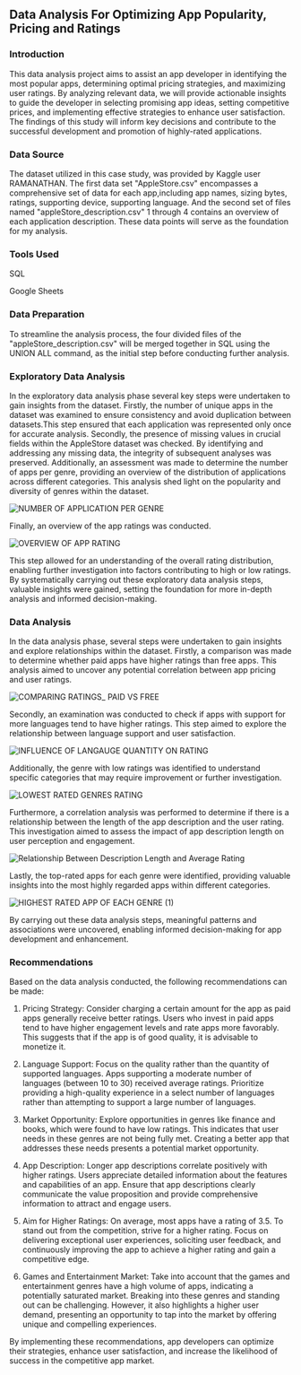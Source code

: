 ## Data Analysis For Optimizing App Popularity, Pricing and Ratings

### Introduction
This data analysis project aims to assist an app developer in identifying the most popular apps, determining optimal pricing strategies, and maximizing user ratings. By analyzing relevant data, we will provide actionable insights to guide the developer in selecting promising app ideas, setting competitive prices, and implementing effective strategies to enhance user satisfaction. The findings of this study will inform key decisions and contribute to the successful development and promotion of highly-rated applications.

### Data Source
The dataset utilized in this case study, was provided by Kaggle user RAMANATHAN. The first data set "AppleStore.csv" encompasses a comprehensive set of data for each app,including app names, sizing bytes, ratings, supporting device, supporting language. And the second set of files named "appleStore_description.csv" 1 through 4 contains an overview of each application description. These data points will serve as the foundation for my analysis.

### Tools Used
SQL

Google Sheets

### Data Preparation
To streamline the analysis process, the four divided files of the "appleStore_description.csv" will be merged together in SQL using the UNION ALL command, as the initial step before conducting further analysis.

### Exploratory Data Analysis
In the exploratory data analysis phase several key steps were undertaken to gain insights from the dataset. Firstly, the number of unique apps in the dataset was examined to ensure consistency and avoid duplication between datasets.This step ensured that each application was represented only once for accurate analysis. Secondly, the presence of missing values in crucial fields within the AppleStore dataset was checked. By identifying and addressing any missing data, the integrity of subsequent analyses was preserved. Additionally, an assessment was made to determine the number of apps per genre, providing an overview of the distribution of applications across different categories. This analysis shed light on the popularity and diversity of genres within the dataset.

![NUMBER OF APPLICATION PER GENRE](https://github.com/Opeyemi-Abigail-Babarinde/Data-analysis-for-optimizing-app-popularity-pricing-and-ratings/assets/139285554/e750271f-4a25-41c6-bb6e-f80a9aad2cc7)

Finally, an overview of the app ratings was conducted. 

![OVERVIEW OF APP RATING](https://github.com/Opeyemi-Abigail-Babarinde/Data-analysis-for-optimizing-app-popularity-pricing-and-ratings/assets/139285554/f1f07409-7ee6-4d43-b53f-5b6777745e8f)

This step allowed for an understanding of the overall rating distribution, enabling further investigation into factors contributing to high or low ratings. By systematically carrying out these exploratory data analysis steps, valuable insights were gained, setting the foundation for more in-depth analysis and informed decision-making.

### Data Analysis
In the data analysis phase, several steps were undertaken to gain insights and explore relationships within the dataset. Firstly, a comparison was made to determine whether paid apps have higher ratings than free apps. This analysis aimed to uncover any potential correlation between app pricing and user ratings.

![COMPARING RATINGS_ PAID VS FREE ](https://github.com/Opeyemi-Abigail-Babarinde/Data-analysis-for-optimizing-app-popularity-pricing-and-ratings/assets/139285554/15e49e92-8549-4815-8518-63acda662827)

Secondly, an examination was conducted to check if apps with support for more languages tend to have higher ratings. This step aimed to explore the relationship between language support and user satisfaction. 

![INFLUENCE OF LANGAUGE QUANTITY ON RATING](https://github.com/Opeyemi-Abigail-Babarinde/Data-analysis-for-optimizing-app-popularity-pricing-and-ratings/assets/139285554/cd9c90ed-afc2-4933-a676-5963a081ac57)

Additionally, the genre with low ratings was identified to understand specific categories that may require improvement or further investigation.

![LOWEST RATED GENRES RATING](https://github.com/Opeyemi-Abigail-Babarinde/Data-analysis-for-optimizing-app-popularity-pricing-and-ratings/assets/139285554/765b1ab1-6df2-4e13-8d56-d639d7c9e920)

Furthermore, a correlation analysis was performed to determine if there is a relationship between the length of the app description and the user rating. This investigation aimed to assess the impact of app description length on user perception and engagement. 

![Relationship Between Description Length and Average Rating](https://github.com/Opeyemi-Abigail-Babarinde/Data-analysis-for-optimizing-app-popularity-pricing-and-ratings/assets/139285554/88895686-b546-4ccc-81b6-c7814f4dcbd7)

Lastly, the top-rated apps for each genre were identified, providing valuable insights into the most highly regarded apps within different categories.

![HIGHEST RATED APP OF EACH GENRE (1)](https://github.com/Opeyemi-Abigail-Babarinde/Data-analysis-for-optimizing-app-popularity-pricing-and-ratings/assets/139285554/41710d12-acd6-49c0-b4a8-1c89a273fbfc)

By carrying out these data analysis steps, meaningful patterns and associations were uncovered, enabling informed decision-making for app development and enhancement.

### Recommendations
Based on the data analysis conducted, the following recommendations can be made:

1. Pricing Strategy: Consider charging a certain amount for the app as paid apps generally receive better ratings. Users who invest in paid apps tend to have higher engagement levels and rate apps more favorably. This suggests that if the app is of good quality, it is advisable to monetize it.

2. Language Support: Focus on the quality rather than the quantity of supported languages. Apps supporting a moderate number of languages (between 10 to 30) received average ratings. Prioritize providing a high-quality experience in a select number of languages rather than attempting to support a large number of languages.

3. Market Opportunity: Explore opportunities in genres like finance and books, which were found to have low ratings. This indicates that user needs in these genres are not being fully met. Creating a better app that addresses these needs presents a potential market opportunity.

4. App Description: Longer app descriptions correlate positively with higher ratings. Users appreciate detailed information about the features and capabilities of an app. Ensure that app descriptions clearly communicate the value proposition and provide comprehensive information to attract and engage users.

5. Aim for Higher Ratings: On average, most apps have a rating of 3.5. To stand out from the competition, strive for a higher rating. Focus on delivering exceptional user experiences, soliciting user feedback, and continuously improving the app to achieve a higher rating and gain a competitive edge.

6. Games and Entertainment Market: Take into account that the games and entertainment genres have a high volume of apps, indicating a potentially saturated market. Breaking into these genres and standing out can be challenging. However, it also highlights a higher user demand, presenting an opportunity to tap into the market by offering unique and compelling experiences.

By implementing these recommendations, app developers can optimize their strategies, enhance user satisfaction, and increase the likelihood of success in the competitive app market.















